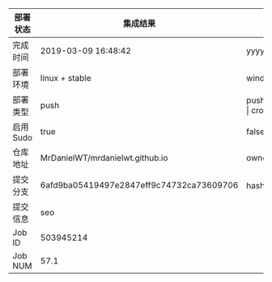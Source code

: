 部署状态 | 集成结果 | 参考值
---|---|---
完成时间 | 2019-03-09 16:48:42 | yyyy-mm-dd hh:mm:ss
部署环境 | linux + stable | window \| linux + stable
部署类型 | push | push \| pull_request \| api \| cron
启用Sudo | true | false \| true
仓库地址 | MrDanielWT/mrdanielwt.github.io | owner_name/repo_name
提交分支 | 6afd9ba05419497e2847eff9c74732ca73609706 | hash 16位
提交信息 | seo |
Job ID   | 503945214 |
Job NUM  | 57.1 |
